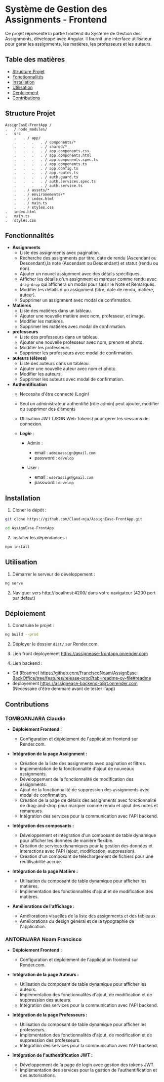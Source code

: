 # Système de Gestion des Assignments - Frontend

Ce projet représente la partie frontend du Système de Gestion des Assignments, développé avec Angular. Il fournit une interface utilisateur pour gérer les assignments, les matières, les professeurs et les auteurs.

## Table des matières
- [Structure Projet](#structure-projet)
- [Fonctionnalités](#fonctionnalités)
- [Installation](#installation)
- [Utilisation](#utilisation)
- [Déploiement](#déploiement)
- [Contributions](#contributions)

## Structure Projet 
 

    AssignEasE-FrontApp /
    .   / node_modules/
    .   src
        .   . / app/
        .   .   .   . / components/*
        .   .   .   . / shared/*
        .   .   .   . / app.components.css
        .   .   .   . / app.components.html
        .   .   .   . / app.components.spec.ts
        .   .   .   . / app.components.ts
        .   .   .   . / app.config.ts
        .   .   .   . / app.routes.ts
        .   .   .   . / auth.guard.ts
        .   .   .   . / auth.services.spec.ts
        .   .   .   . / auth.service.ts
        .   . / assets/*
        .   . / environements/*
        .   . / index.html
        .   . / main.ts
        .   . / styles.css
    .   index.html
    .   main.ts
    .   styles.css





## Fonctionnalités
- **Assignments**
  - Liste des assignments avec pagination.
  - Recherche des assignments par titre, date de rendu (Ascendant ou Descendant),la note (Ascendant ou Descendant)  et statut (rendu ou non).
  - Ajouter un nouvel assignment avec des détails spécifiques.
  - Afficher les détails d'un assignment et marquer comme rendu avec `drag-drop` qui affichera un modal pour saisir le Note et Remarques.
  - Modifier les détails d'un assignment (titre, date de rendu, matière, auteur).
  - Supprimer un assignment avec modal de confirmation.
- **Matières**
  - Liste des matières dans un tableau.
  - Ajouter une nouvelle matière avec nom, professeur, et image.
  - Modifier les matières.
  - Supprimer les matières avec modal de confirmation.
- **professeurs**
  - Liste des professeurs dans un tableau.
  - Ajouter une nouvelle professeur avec nom, prenom et photo.
  - Modifier les professeurs.
  - Supprimer les professeurs avec modal de confirmation.
- **auteurs (élèves)**
  - Liste des auteurs dans un tableau.
  - Ajouter une nouvelle auteur avec nom et photo.
  - Modifier les auteurs.
  - Supprimer les auteurs avec modal de confirmation.
- **Authentification**
  - Necessite d'être connecté (Login)   
  - Seul un administrateur authentifié (rôle admin) peut ajouter, modifier ou supprimer des éléments 
  - Utilisation JWT (JSON Web Tokens) pour gérer les sessions de connexion.
  
  - ***Login*** :
    - Admin : 
      - email : `adminassign@gmail.com`
      - password : `develop`
        
    - User :
      - email : `userassign@gmail.com`
      - password : `develop`

## Installation
1. Cloner le dépôt :
  ```bash
  git clone https://github.com/Claud-mja/AssignEase-FrontApp.git
  ```
  ```bash
  cd AssignEase-FrontApp
  ```


2. Installer les dépendances :
  ```bash
  npm install
  ```

## Utilisation
1. Démarrer le serveur de développement  :
  ```bash
  ng serve
  ```

2. Naviguer vers http://localhost:4200/ dans votre navigateur (4200 port par defaut)

## Déploiement
1. Construire le projet :
  ```bash
  ng build --prod
  ```

2. Déployer le dossier `dist/` sur Render.com.

3. Lien front deployement https://assignease-frontapp.onrender.com
4. Lien backend :
  - Git (Readme) https://github.com/FranciscoNoam/AssignEase-BackOffice/tree/features/release-prod?tab=readme-ov-file#readme
  - deployement https://assignease-backend-b8rt.onrender.com (Necessaire d'être demmaré avant de tester l'app) 

## Contributions

### TOMBOANJARA Claudio

- **Déploiement Frontend :**
  - Configuration et déploiement de l'application frontend sur Render.com.
  
- **Intégration de la page Assignment :**
  - Création de la liste des assignments avec pagination et filtres.
  - Implémentation de la fonctionnalité d'ajout de nouveaux assignments.
  - Développement de la fonctionnalité de modification des assignments.
  - Ajout de la fonctionnalité de suppression des assignments avec modal de confirmation.
  - Création de la page de détails des assignments avec fonctionnalité de drag-and-drop pour marquer comme rendu et ajout des notes et remarques.
  - Intégration des services pour la communication avec l'API backend.

- **Intégration des composants :**
  - Développement et intégration d'un composant de table dynamique pour afficher les données de manière flexible.
  - Création de services dynamiques pour la gestion des données et interactions avec l'API (ajout, modification, suppression).
  - Création d'un composant de téléchargement de fichiers pour une réutilisabilité accrue.

- **Intégration de la page Matière :**
  - Utilisation du composant de table dynamique pour afficher les matières.
  - Implémentation des fonctionnalités d'ajout et de modification des matières.

- **Améliorations de l'affichage :**
  - Améliorations visuelles de la liste des assignments et des tableaux.
  - Améliorations du design général et de la typographie de l'application.

### ANTOENJARA Noam Francisco

- **Déploiement Frontend :**
  - Configuration et déploiement de l'application frontend sur Render.com.

- **Intégration de la page Auteurs :**
  - Utilisation du composant de table dynamique pour afficher les auteurs.
  - Implémentation des fonctionnalités d'ajout, de modification et de suppression des auteurs.
  - Intégration des services pour la communication avec l'API backend.

- **Intégration de la page Professeurs :**
  - Utilisation du composant de table dynamique pour afficher les professeurs.
  - Implémentation des fonctionnalités d'ajout, de modification et de suppression des professeurs.
  - Intégration des services pour la communication avec l'API backend.

- **Intégration de l'authentification JWT :**
  - Développement de la page de login avec gestion des tokens JWT.
  - Implémentation des services pour la gestion de l'authentification et des autorisations.




